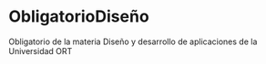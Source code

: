 # ObligatorioDiseño
Obligatorio de la materia Diseño y desarrollo de aplicaciones de la Universidad ORT
